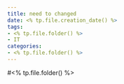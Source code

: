 ```yaml
---
title: need to changed
date: <% tp.file.creation_date() %>
tags:
- <% tp.file.folder() %>
- IT
categories:
- <% tp.file.folder() %>
---
```

#<% tp.file.folder() %>

